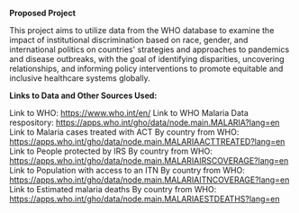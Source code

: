 **Proposed Project**

This project aims to utilize data from the WHO database to examine the impact of institutional discrimination based on race, gender, and international politics on countries' strategies and approaches to pandemics and disease outbreaks, with the goal of identifying disparities, uncovering relationships, and informing policy interventions to promote equitable and inclusive healthcare systems globally.

**Links to Data and Other Sources Used:**

Link to WHO: https://www.who.int/en/ 
Link to WHO Malaria Data respository: https://apps.who.int/gho/data/node.main.MALARIA?lang=en 
Link to Malaria cases treated with ACT By country from WHO: https://apps.who.int/gho/data/node.main.MALARIAACTTREATED?lang=en 
Link to People protected by IRS By country from WHO: https://apps.who.int/gho/data/node.main.MALARIAIRSCOVERAGE?lang=en 
Link to Population with access to an ITN By country from WHO: https://apps.who.int/gho/data/node.main.MALARIAITNCOVERAGE?lang=en 
Link to Estimated malaria deaths By country from WHO: https://apps.who.int/gho/data/node.main.MALARIAESTDEATHS?lang=en